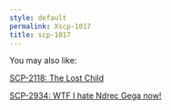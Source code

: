 ```yaml
---
style: default
permalink: Xscp-1017
title: scp-1017
---
```

You may also like:

[SCP-2118: The Lost Child](http://scp-wiki.net/scp-2118)

[SCP-2934: WTF I hate Ndrec Gega now!](http://scp-wiki.net/scp-2934)
